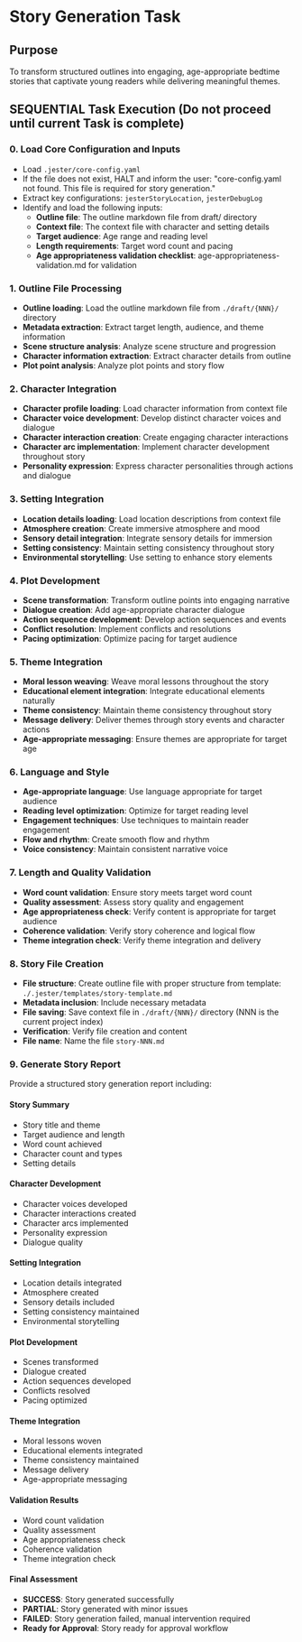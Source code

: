 

# Story Generation Task

## Purpose

To transform structured outlines into engaging, age-appropriate bedtime stories that captivate young readers while delivering meaningful themes.

## SEQUENTIAL Task Execution (Do not proceed until current Task is complete)

### 0. Load Core Configuration and Inputs

- Load `.jester/core-config.yaml`
- If the file does not exist, HALT and inform the user: "core-config.yaml not found. This file is required for story generation."
- Extract key configurations: `jesterStoryLocation`, `jesterDebugLog`
- Identify and load the following inputs:
  - **Outline file**: The outline markdown file from draft/ directory
  - **Context file**: The context file with character and setting details
  - **Target audience**: Age range and reading level
  - **Length requirements**: Target word count and pacing
  - **Age appropriateness validation checklist**: age-appropriateness-validation.md for validation

### 1. Outline File Processing

- **Outline loading**: Load the outline markdown file from `./draft/{NNN}/` directory
- **Metadata extraction**: Extract target length, audience, and theme information
- **Scene structure analysis**: Analyze scene structure and progression
- **Character information extraction**: Extract character details from outline
- **Plot point analysis**: Analyze plot points and story flow

### 2. Character Integration

- **Character profile loading**: Load character information from context file
- **Character voice development**: Develop distinct character voices and dialogue
- **Character interaction creation**: Create engaging character interactions
- **Character arc implementation**: Implement character development throughout story
- **Personality expression**: Express character personalities through actions and dialogue

### 3. Setting Integration

- **Location details loading**: Load location descriptions from context file
- **Atmosphere creation**: Create immersive atmosphere and mood
- **Sensory detail integration**: Integrate sensory details for immersion
- **Setting consistency**: Maintain setting consistency throughout story
- **Environmental storytelling**: Use setting to enhance story elements

### 4. Plot Development

- **Scene transformation**: Transform outline points into engaging narrative
- **Dialogue creation**: Add age-appropriate character dialogue
- **Action sequence development**: Develop action sequences and events
- **Conflict resolution**: Implement conflicts and resolutions
- **Pacing optimization**: Optimize pacing for target audience

### 5. Theme Integration

- **Moral lesson weaving**: Weave moral lessons throughout the story
- **Educational element integration**: Integrate educational elements naturally
- **Theme consistency**: Maintain theme consistency throughout story
- **Message delivery**: Deliver themes through story events and character actions
- **Age-appropriate messaging**: Ensure themes are appropriate for target age

### 6. Language and Style

- **Age-appropriate language**: Use language appropriate for target audience
- **Reading level optimization**: Optimize for target reading level
- **Engagement techniques**: Use techniques to maintain reader engagement
- **Flow and rhythm**: Create smooth flow and rhythm
- **Voice consistency**: Maintain consistent narrative voice

### 7. Length and Quality Validation

- **Word count validation**: Ensure story meets target word count
- **Quality assessment**: Assess story quality and engagement
- **Age appropriateness check**: Verify content is appropriate for target audience
- **Coherence validation**: Verify story coherence and logical flow
- **Theme integration check**: Verify theme integration and delivery

### 8. Story File Creation

- **File structure**: Create outline file with proper structure from template: `./.jester/templates/story-template.md`
- **Metadata inclusion**: Include necessary metadata
- **File saving**: Save context file in `./draft/{NNN}/` directory (NNN is the current project index)
- **Verification**: Verify file creation and content
- **File name**: Name the file `story-NNN.md`

### 9. Generate Story Report

Provide a structured story generation report including:

#### Story Summary
- Story title and theme
- Target audience and length
- Word count achieved
- Character count and types
- Setting details

#### Character Development
- Character voices developed
- Character interactions created
- Character arcs implemented
- Personality expression
- Dialogue quality

#### Setting Integration
- Location details integrated
- Atmosphere created
- Sensory details included
- Setting consistency maintained
- Environmental storytelling

#### Plot Development
- Scenes transformed
- Dialogue created
- Action sequences developed
- Conflicts resolved
- Pacing optimized

#### Theme Integration
- Moral lessons woven
- Educational elements integrated
- Theme consistency maintained
- Message delivery
- Age-appropriate messaging

#### Validation Results
- Word count validation
- Quality assessment
- Age appropriateness check
- Coherence validation
- Theme integration check

#### Final Assessment
- **SUCCESS**: Story generated successfully
- **PARTIAL**: Story generated with minor issues
- **FAILED**: Story generation failed, manual intervention required
- **Ready for Approval**: Story ready for approval workflow